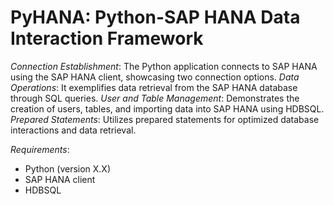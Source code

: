 # PyHANA: Python-SAP HANA Data Interaction Framework

*Connection Establishment*: The Python application connects to SAP HANA using the SAP HANA client, showcasing two connection options.
*Data Operations*: It exemplifies data retrieval from the SAP HANA database through SQL queries.
*User and Table Management*: Demonstrates the creation of users, tables, and importing data into SAP HANA using HDBSQL.
*Prepared Statements*: Utilizes prepared statements for optimized database interactions and data retrieval.

*Requirements*:

- Python (version X.X)
- SAP HANA client
- HDBSQL
